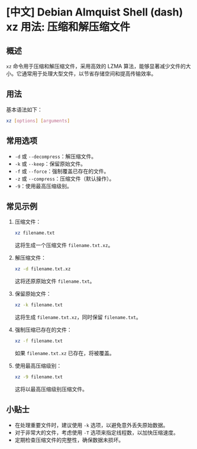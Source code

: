 # [中文] Debian Almquist Shell (dash) xz 用法: 压缩和解压缩文件

## 概述
`xz` 命令用于压缩和解压缩文件，采用高效的 LZMA 算法，能够显著减少文件的大小。它通常用于处理大型文件，以节省存储空间和提高传输效率。

## 用法
基本语法如下：
```bash
xz [options] [arguments]
```

## 常用选项
- `-d` 或 `--decompress`：解压缩文件。
- `-k` 或 `--keep`：保留原始文件。
- `-f` 或 `--force`：强制覆盖已存在的文件。
- `-z` 或 `--compress`：压缩文件（默认操作）。
- `-9`：使用最高压缩级别。

## 常见示例
1. 压缩文件：
   ```bash
   xz filename.txt
   ```
   这将生成一个压缩文件 `filename.txt.xz`。

2. 解压缩文件：
   ```bash
   xz -d filename.txt.xz
   ```
   这将还原原始文件 `filename.txt`。

3. 保留原始文件：
   ```bash
   xz -k filename.txt
   ```
   这将生成 `filename.txt.xz`，同时保留 `filename.txt`。

4. 强制压缩已存在的文件：
   ```bash
   xz -f filename.txt
   ```
   如果 `filename.txt.xz` 已存在，将被覆盖。

5. 使用最高压缩级别：
   ```bash
   xz -9 filename.txt
   ```
   这将以最高压缩级别压缩文件。

## 小贴士
- 在处理重要文件时，建议使用 `-k` 选项，以避免意外丢失原始数据。
- 对于非常大的文件，考虑使用 `-T` 选项来指定线程数，以加快压缩速度。
- 定期检查压缩文件的完整性，确保数据未损坏。